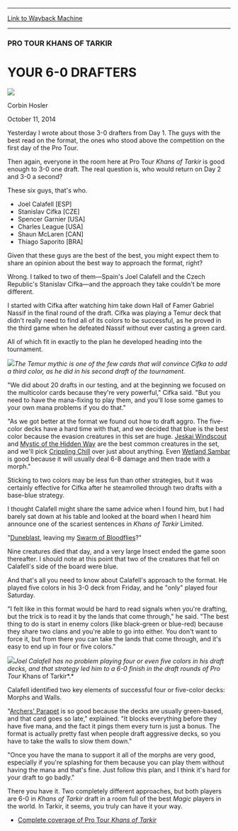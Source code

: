 
---
[Link to Wayback Machine](https://web.archive.org/web/20141014101753/http://magic.wizards.com/en/events/coverage/ptktk/your-6-0-drafters-2014-10-11)

[_metadata_:description]:- "Yesterday I wrote about those 3-0 drafters from Day 1. The guys with the best read on the format, the ones who stood above the competition on the first day of the Pro Tour. Then again, everyone in the room here at Pro Tour Khans of Tarkir is good enough to 3-0 one draft. The real question is, who would return on Day 2 and 3-0 a second? These six guys, that's who."
[_metadata_:generator]:- "Drupal 7 (http://drupal.org)"
[_metadata_:node]:- "286901"
[_metadata_:publish_date]:- "2014-10-11"
[_metadata_:source]:- "div-main"
[_metadata_:title]:- "YOUR 6-0 DRAFTERS"
[_metadata_:wayback_capture_timestamp]:- "2014-10-14 10:17:53"
[_metadata_:wayback_raw_url]:- "https://web.archive.org/web/20141014101753id_/http://magic.wizards.com/en/events/coverage/ptktk/your-6-0-drafters-2014-10-11"
[_metadata_:wayback_url]:- "http://magic.wizards.com/en/events/coverage/ptktk/your-6-0-drafters-2014-10-11"
---





### PRO TOUR KHANS OF TARKIR


YOUR 6-0 DRAFTERS
=================



![](https://media.magic.wizards.com/styles/auth_small/public/images/person/hosler.jpg)

Corbin Hosler




October 11, 2014
 










Yesterday I wrote about those 3-0 drafters from Day 1. The guys with the best read on the format, the ones who stood above the competition on the first day of the Pro Tour.


Then again, everyone in the room here at Pro Tour *Khans of Tarkir* is good enough to 3-0 one draft. The real question is, who would return on Day 2 and 3-0 a second?


These six guys, that's who.



* Joel Calafell [ESP]
* Stanislav Cifka [CZE]
* Spencer Garnier [USA]
* Charles League [USA]
* Shaun McLaren [CAN]
* Thiago Saporito [BRA]


Given that these guys are the best of the best, you might expect them to share an opinion about the best way to approach the format, right?



Wrong. I talked to two of them—Spain's Joel Calafell and the Czech Republic's Stanislav Cifka—and the approach they take couldn't be more different.


I started with Cifka after watching him take down Hall of Famer Gabriel Nassif in the final round of the draft. Cifka was playing a Temur deck that didn't really need to find all of its colors to be successful, as he proved in the third game when he defeated Nassif without ever casting a green card.


All of which fit in exactly to the plan he developed heading into the tournament.


![](https://media.wizards.com/2014/events/ptktk/cifka_draft.jpg)*The Temur mythic is one of the few cards that will convince Cifka to add a third color, as he did in his second draft of the tournament.*




"We did about 20 drafts in our testing, and at the beginning we focused on the multicolor cards because they're very powerful," Cifka said. "But you need to have the mana-fixing to play them, and you'll lose some games to your own mana problems if you do that."



"As we got better at the format we found out how to draft aggro. The five-color decks have a hard time with that, and we decided that blue is the best color because the evasion creatures in this set are huge. [Jeskai Windscout](http://gatherer.wizards.com/Pages/Card/Details.aspx?name=Jeskai+Windscout) and [Mystic of the Hidden Way](http://gatherer.wizards.com/Pages/Card/Details.aspx?name=Mystic+of+the+Hidden+Way) are the best common creatures in the set, and we'll pick [Crippling Chill](http://gatherer.wizards.com/Pages/Card/Details.aspx?name=Crippling+Chill) over just about anything. Even [Wetland Sambar](http://gatherer.wizards.com/Pages/Card/Details.aspx?name=Wetland+Sambar) is good because it will usually deal 6-8 damage and then trade with a morph."


Sticking to two colors may be less fun than other strategies, but it was certainly effective for Cifka after he steamrolled through two drafts with a base-blue strategy.


I thought Calafell might share the same advice when I found him, but I had barely sat down at his table and looked at the board when I heard him announce one of the scariest sentences in *Khans of Tarkir* Limited.


"[Duneblast](http://gatherer.wizards.com/Pages/Card/Details.aspx?name=Duneblast), leaving my [Swarm of Bloodflies](http://gatherer.wizards.com/Pages/Card/Details.aspx?name=Swarm+of+Bloodflies)?"


Nine creatures died that day, and a very large Insect ended the game soon thereafter. I should note at this point that two of the creatures that fell on Calafell's side of the board were blue.


And that's all you need to know about Calafell's approach to the format. He played five colors in his 3-0 deck from Friday, and he "only" played four Saturday.


"I felt like in this format would be hard to read signals when you're drafting, but the trick is to read it by the lands that come through," he said. "The best thing to do is start in enemy colors (like black-green or blue-red) because they share two clans and you're able to go into either. You don't want to force it, but from there you can take the lands that come through, and it's easy to end up in four or five colors."


![](https://media.wizards.com/2014/events/ptktk/calafell_draft.jpg)*Joel Calafell has no problem playing four or even five colors in his draft decks, and that strategy led him to a 6-0 finish in the draft rounds of Pro Tour* Khans of Tarkir*.* 




Calafell identified two key elements of successful four or five-color decks: Morphs and Walls.



"[Archers' Parapet](http://gatherer.wizards.com/Pages/Card/Details.aspx?name=Archers%27+Parapet) is so good because the decks are usually green-based, and that card goes so late," explained. "It blocks everything before they have five mana, and the fact it pings them every turn is just a bonus. The format is actually pretty fast when people draft aggressive decks, so you have to take the walls to slow them down."


"Once you have the mana to support it all of the morphs are very good, especially if you're splashing for them because you can play them without having the mana and that's fine. Just follow this plan, and I think it's hard for your draft to go badly."


There you have it. Two completely different approaches, but both players are 6-0 in *Khans of Tarkir* draft in a room full of the best *Magic* players in the world. In Tarkir, it seems, you truly can have it your way.



* [Complete coverage of Pro Tour *Khans of Tarkir*](http://magic.wizards.com/en/events/coverage/ptktk)






 
 




  







